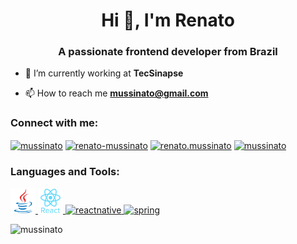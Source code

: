 <h1 align="center">Hi 👋, I'm Renato</h1>
<h3 align="center">A passionate frontend developer from Brazil</h3>

- 🔭 I’m currently working at **TecSinapse**

- 📫 How to reach me **mussinato@gmail.com**

<h3 align="left">Connect with me:</h3>
<p align="left">
<a href="https://twitter.com/mussinato" target="blank"><img align="center" src="https://img.shields.io/badge/twitter-%231DA1F2.svg?&style=for-the-badge&logo=twitter&logoColor=white" alt="mussinato" /></a>
<a href="https://linkedin.com/in/renato-mussinato" target="blank"><img align="center" src="https://img.shields.io/badge/linkedin-%230077B5.svg?&style=for-the-badge&logo=linkedin&logoColor=white" alt="renato-mussinato" /></a>
<a href="https://fb.com/renato.mussinato" target="blank"><img align="center" src="https://img.shields.io/badge/facebook-%231877F2.svg?&style=for-the-badge&logo=facebook&logoColor=white" alt="renato.mussinato"  /></a>
<a href="https://instagram.com/mussinato" target="blank"><img align="center" src="https://img.shields.io/badge/instagram-%23E4405F.svg?&style=for-the-badge&logo=instagram&logoColor=white" alt="mussinato" /></a>
</p>

<h3 align="left">Languages and Tools:</h3>
<p align="left"> <a href="https://www.java.com" target="_blank"> <img src="https://raw.githubusercontent.com/devicons/devicon/master/icons/java/java-original.svg" alt="java" width="40" height="40"/> </a> <a href="https://reactjs.org/" target="_blank"> <img src="https://raw.githubusercontent.com/devicons/devicon/master/icons/react/react-original-wordmark.svg" alt="react" width="40" height="40"/> </a> <a href="https://reactnative.dev/" target="_blank"> <img src="https://reactnative.dev/img/header_logo.svg" alt="reactnative" width="40" height="40"/> </a> <a href="https://spring.io/" target="_blank"> <img src="https://www.vectorlogo.zone/logos/springio/springio-icon.svg" alt="spring" width="40" height="40"/> </a> </p>

<p><img align="left" src="https://github-readme-stats.vercel.app/api/top-langs?username=mussinato&show_icons=true&locale=en&layout=compact" alt="mussinato" /></p>

